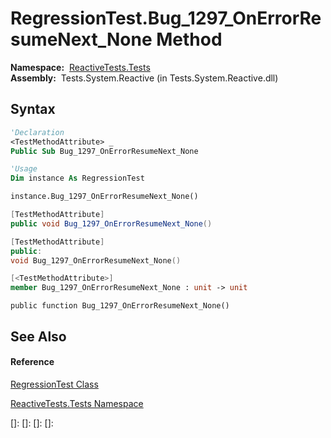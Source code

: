 # RegressionTest.Bug\_1297\_OnErrorResumeNext\_None Method

**Namespace:**  [ReactiveTests.Tests](ReactiveTests.Tests\ReactiveTests.Tests.md)  
**Assembly:**  Tests.System.Reactive (in Tests.System.Reactive.dll)

## Syntax

```vb
'Declaration
<TestMethodAttribute> _
Public Sub Bug_1297_OnErrorResumeNext_None
```

```vb
'Usage
Dim instance As RegressionTest

instance.Bug_1297_OnErrorResumeNext_None()
```

```csharp
[TestMethodAttribute]
public void Bug_1297_OnErrorResumeNext_None()
```

```c++
[TestMethodAttribute]
public:
void Bug_1297_OnErrorResumeNext_None()
```

```fsharp
[<TestMethodAttribute>]
member Bug_1297_OnErrorResumeNext_None : unit -> unit 
```

```jscript
public function Bug_1297_OnErrorResumeNext_None()
```

## See Also

#### Reference

[RegressionTest Class](RegressionTest\RegressionTest.md)

[ReactiveTests.Tests Namespace](ReactiveTests.Tests\ReactiveTests.Tests.md)

[]: 
[]: 
[]: 
[]: 